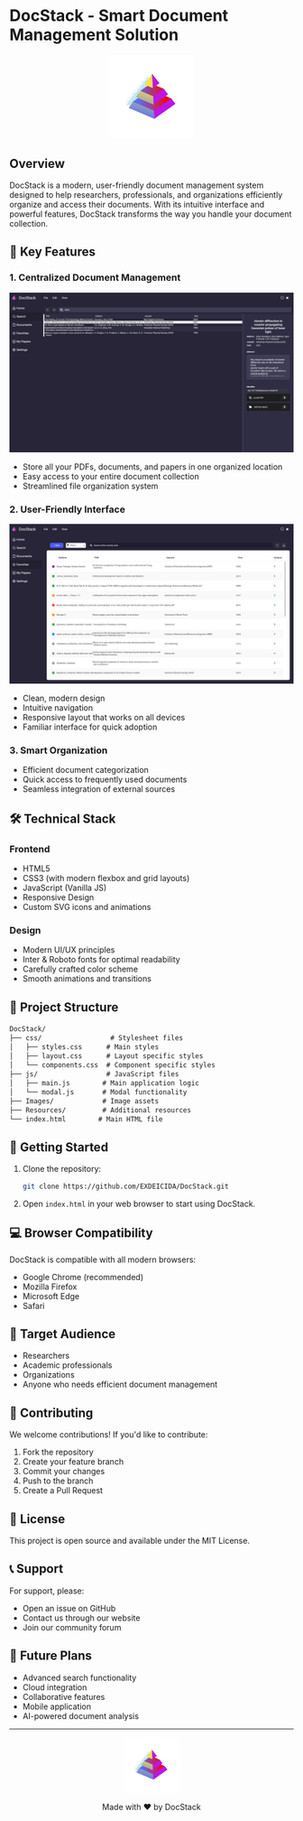 # DocStack - Smart Document Management Solution

<div align="center">
  <img src="Resources/Pyramid-remove.png" alt="DocStack Logo" width="150"/>
</div>

## Overview
DocStack is a modern, user-friendly document management system designed to help researchers, professionals, and organizations efficiently organize and access their documents. With its intuitive interface and powerful features, DocStack transforms the way you handle your document collection.

## 🌟 Key Features

### 1. Centralized Document Management
<div align="center">
  <img src="Images/Search.png" alt="Search Feature" width="600"/>
</div>

- Store all your PDFs, documents, and papers in one organized location
- Easy access to your entire document collection
- Streamlined file organization system

### 2. User-Friendly Interface
<div align="center">
  <img src="Images/Favorites.png" alt="Interface Preview" width="600"/>
</div>

- Clean, modern design
- Intuitive navigation
- Responsive layout that works on all devices
- Familiar interface for quick adoption

### 3. Smart Organization
- Efficient document categorization
- Quick access to frequently used documents
- Seamless integration of external sources

## 🛠️ Technical Stack

### Frontend
- HTML5
- CSS3 (with modern flexbox and grid layouts)
- JavaScript (Vanilla JS)
- Responsive Design
- Custom SVG icons and animations

### Design
- Modern UI/UX principles
- Inter & Roboto fonts for optimal readability
- Carefully crafted color scheme
- Smooth animations and transitions

## 📁 Project Structure

```
DocStack/
├── css/                 # Stylesheet files
│   ├── styles.css      # Main styles
│   ├── layout.css      # Layout specific styles
│   └── components.css  # Component specific styles
├── js/                 # JavaScript files
│   ├── main.js        # Main application logic
│   └── modal.js       # Modal functionality
├── Images/            # Image assets
├── Resources/         # Additional resources
└── index.html        # Main HTML file
```

## 🚀 Getting Started

1. Clone the repository:
   ```bash
   git clone https://github.com/EXDEICIDA/DocStack.git
   ```

2. Open `index.html` in your web browser to start using DocStack.

## 💻 Browser Compatibility

DocStack is compatible with all modern browsers:
- Google Chrome (recommended)
- Mozilla Firefox
- Microsoft Edge
- Safari

## 🎯 Target Audience

- Researchers
- Academic professionals
- Organizations
- Anyone who needs efficient document management

## 🤝 Contributing

We welcome contributions! If you'd like to contribute:
1. Fork the repository
2. Create your feature branch
3. Commit your changes
4. Push to the branch
5. Create a Pull Request

## 📄 License

This project is open source and available under the MIT License.

## 📞 Support

For support, please:
- Open an issue on GitHub
- Contact us through our website
- Join our community forum

## 🔮 Future Plans

- Advanced search functionality
- Cloud integration
- Collaborative features
- Mobile application
- AI-powered document analysis

---

<div align="center">
  <img src="Resources/Pyramid-remove.png" alt="DocStack Logo" width="100"/>
  <p>Made with ❤️ by DocStack</p>
</div>
